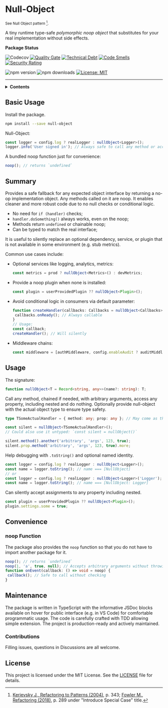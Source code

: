 # Null-Object

<small>See Null Object pattern [^1].</small>

[^1]: [Kerievsky J., Refactoring to Patterns (2004)](https://www.amazon.com/Refactoring-Patterns-Joshua-Kerievsky/dp/0321213351), p. 343; [Fowler M., Refactoring (2018)](https://www.amazon.com/Refactoring-Improving-Existing-Addison-Wesley-Signature/dp/0134757599), p. 289 under "Introduce Special Case" title.

A tiny runtime type-safe _polymorphic noop object_ that substitutes for your real implementation without side effects.

**Package Status**

![Codecov](https://img.shields.io/codecov/c/github/WhereJuly/68-null-object?color=%2308A108)
[![Quality Gate](https://sonarcloud.io/api/project_badges/measure?project=WhereJuly_68-null-object&metric=alert_status)](https://sonarcloud.io/summary/new_code?id=WhereJuly_68-null-object)
[![Technical Debt](https://sonarcloud.io/api/project_badges/measure?project=WhereJuly_68-null-object&metric=sqale_index)](https://sonarcloud.io/summary/new_code?id=WhereJuly_68-null-object)
[![Code Smells](https://sonarcloud.io/api/project_badges/measure?project=WhereJuly_68-null-object&metric=code_smells)](https://sonarcloud.io/summary/new_code?id=WhereJuly_68-null-object)
[![Security Rating](https://sonarcloud.io/api/project_badges/measure?project=WhereJuly_68-null-object&metric=security_rating)](https://sonarcloud.io/summary/new_code?id=WhereJuly_68-null-object)

![npm version](https://img.shields.io/npm/v/env-schema-cli?color=green)
![npm downloads](https://img.shields.io/npm/dm/env-schema-cli.svg?color=green)
[![License: MIT](https://img.shields.io/badge/License-MIT-yellow.svg?color=green)](https://opensource.org/licenses/MIT)

---

<details>
<summary><b><a>Contents</a></b></summary>

- [Basic Usage](#basic-usage)
- [Summary](#summary)
- [Usage](#usage)
- [Convenience](#convenience)
  - [noop Function](#noop-function)
- [Maintenance](#maintenance)
  - [Contributions](#contributions)
- [License](#license)

</details>

## Basic Usage

Install the package.

```bash
npm install --save null-object
```

Null-Object:

```typescript
const logger = config.log ? realLogger : nullObject<Logger>();
logger.info('User signed in'); // Always safe to call any method or access property on a null-object
```

A bundled noop function just for convenience:

```typescript
noop(); // returns `undefined`
```

## Summary

Provides a safe fallback for any expected object interface by returning a no-op implementation object. Any methods called on it are noop. It enables cleaner and more robust code due to no null checks or conditional logic.

- No need for `if (handler)` checks;
- `handler.doSomething()` always works, even on the noop;
- Methods return `undefined` or chainable noop;
- Can be typed to match the real interface;

It is useful to silently replace an optional dependency, service, or plugin that is not available in some environment (e.g. stub metrics).

Common use cases include:

- Optional services like logging, analytics, metrics:

  ```typescript
  const metrics = prod ? nullObject<Metrics>() : devMetrics;
  ```

- Provide a noop plugin when none is installed:
  ```typescript
  const plugin = userProvidedPlugin ?? nullObject<Plugin>();
  ```
- Avoid conditional logic in consumers via default parameter:
  ```typescript
  function createHandler(callbacks: Callbacks = nullObject<Callbacks>()) {
   callbacks.onReady(); // Always callable
  }
  // Usage:
  const callback;
  createHandler(); // Will silently
  ```
- Middleware chains:

  ```typescript
  const middleware = [authMiddleware, config.enableAudit ? auditMiddleware : nullObject<Middleware>()];
  ```

## Usage

The signature:

```typescript
function nullObject<T = Record<string, any>>(name?: string): T;
```

Call any method, chained if needed, with arbitrary arguments, access any property, including nested and do nothing. Optionally provide null-object with the actual object type to ensure type safety.

```typescript
type TSomeActualHandler = { method: any; prop: any }; // May come as third-party type

const silent = nullObject<TSomeActualHandler>();
// Could also use it untyped: `const silent = nullObject()`

silent.method().another('arbitrary', 'args', 123, true);
silent.prop.method('arbitrary', 'args', 123, true).more;
```

Help debugging with `.toString()` and optional named identity.

```typescript
const logger = config.log ? realLogger : nullObject<Logger>();
const name = logger.toString(); // name === [NullObject]
// or
const logger = config.log ? realLogger : nullObject<Logger>('Logger');
const name = logger.toString(); // name === [NullObject: Logger]
```

Can silently accept assignments to any property including nested.

```typescript
const plugin = userProvidedPlugin ?? nullObject<Plugin>();
plugin.settings.some = true;
```

## Convenience

### noop Function

The package also provides the `noop` function so that you do not have to import another package for it.

```typescript
noop(); // returns `undefined`
noop(1, 'a', true, null); // Accepts arbitrary arguments without throwing
function onEvent(callback: () => void = noop) {
 callback(); // Safe to call without checking
}
```

## Maintenance

The package is written in TypeScript with the informative JSDoc blocks available on hover for public interface (e.g. in VS Code) for comfortable programmatic usage. The code is carefully crafted with TDD allowing simple extension. The project is production-ready and actively maintained.

### Contributions

Filling issues, questions in Discussions are all welcome.

## License

This project is licensed under the MIT License. See the [LICENSE](./LICENSE) file for details.
